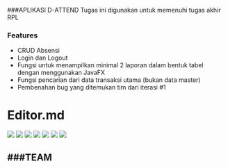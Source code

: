 ###APLIKASI D-ATTEND
Tugas ini digunakan untuk memenuhi tugas akhir RPL

### Features
- CRUD  Absensi  
- Login dan Logout 
- Fungsi untuk menampilkan minimal 2 laporan dalam bentuk tabel dengan menggunakan JavaFX
- Fungsi pencarian dari data transaksi utama (bukan data master)
- Pembenahan bug yang ditemukan tim dari iterasi #1

# Editor.md

![](https://cwiki.apache.org/confluence/download/attachments/67635710/Logo-NetBeans-160401-03.jpg?version=1&modificationDate=1482352437000&api=v2)
![](https://img.shields.io/github/stars/pandao/editor.md.svg) ![](https://img.shields.io/github/forks/pandao/editor.md.svg) ![](https://img.shields.io/github/tag/pandao/editor.md.svg) ![](https://img.shields.io/github/release/pandao/editor.md.svg) ![](https://img.shields.io/github/issues/pandao/editor.md.svg) ![](https://img.shields.io/bower/v/editor.md.svg)


###TEAM
- 
